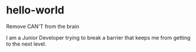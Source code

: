 # hello-world
Remove CAN'T from the brain

I am a Junior Developer trying to break a barrier that keeps me from getting to the next level.
